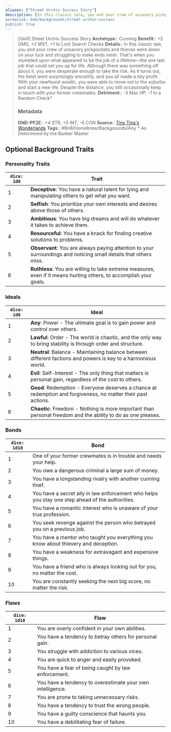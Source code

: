 ```yaml
---
aliases: ["Street Urchin Success Story"]
description: [In this classic tale, you and your crew of unsavory pickpockets and thieves were down on your luck and struggling to make ends meet. That's when you stumbled upon what appeared to be the job of a lifetime...]
permalink: bnb/backgrounds/street-urchin-success
publish: true
---
```


> [!skill] Street Urchin Success Story
> **Archetype**:: Cunning
> **Benefit**:: +2 DMG, +2 MST, +1 to Loot Search Checks
> **Details**:: In this classic tale, you and your crew of unsavory pickpockets and thieves were down on your luck and struggling to make ends meet. That's when you stumbled upon what appeared to be the job of a lifetime—the one last job that could set you up for life. Although there was something off about it, you were desperate enough to take the risk. As it turns out, the heist went surprisingly smoothly, and you all made a tidy profit. With your newfound wealth, you were able to move out to the suburbs and start a new life. Despite the distance, you still occasionally keep in touch with your former crewmates.
> **Detriment**:: -3 Max HP, -1 to a Random Check\*
> ### Metadata
> **DND-PF2E**:: +4 STR, +5 INT, -6 CON
> **Source**:: [Tiny Tina's Wonderlands](https://playwonderlands.2k.com)
> **Tags**:: #BnB/Homebrew/Backgrounds/Any
> \* As Determined by the Bunker Master

## Optional Background Traits

### Personality Traits

| `dice: 1d6` | Trait                                                                                                              |
|-------------|--------------------------------------------------------------------------------------------------------------------|
| 1           | **Deceptive**: You have a natural talent for lying and manipulating others to get what you want.                   |
| 2           | **Selfish**: You prioritize your own interests and desires above those of others.                                  |
| 3           | **Ambitious**: You have big dreams and will do whatever it takes to achieve them.                                  |
| 4           | **Resourceful**: You have a knack for finding creative solutions to problems.                                      |
| 5           | **Observant**: You are always paying attention to your surroundings and noticing small details that others miss.   |
| 6           | **Ruthless**: You are willing to take extreme measures, even if it means hurting others, to accomplish your goals. |

### Ideals

| `dice: 1d6` | Ideal                                                                                                          |
|-------------|----------------------------------------------------------------------------------------------------------------|
| 1           | **Any**: Power - The ultimate goal is to gain power and control over others.                                   |
| 2           | **Lawful**: Order - The world is chaotic, and the only way to bring stability is through order and structure.  |
| 3           | **Neutral**: Balance - Maintaining balance between different factions and powers is key to a harmonious world. |
| 4           | **Evil**: Self-Interest - The only thing that matters is personal gain, regardless of the cost to others.      |
| 5           | **Good**: Redemption - Everyone deserves a chance at redemption and forgiveness, no matter their past actions. |
| 6           | **Chaotic**: Freedom - Nothing is more important than personal freedom and the ability to do as one pleases.   |

### Bonds

| `dice: 1d10` | Bond                                                                                            |
|--------------|-------------------------------------------------------------------------------------------------|
| 1            | One of your former crewmates is in trouble and needs your help.                                 |
| 2            | You owe a dangerous criminal a large sum of money.                                              |
| 3            | You have a longstanding rivalry with another cunning thief.                                     |
| 4            | You have a secret ally in law enforcement who helps you stay one step ahead of the authorities. |
| 5            | You have a romantic interest who is unaware of your true profession.                            |
| 6            | You seek revenge against the person who betrayed you on a previous job.                         |
| 7            | You have a mentor who taught you everything you know about thievery and deception.              |
| 8            | You have a weakness for extravagant and expensive things.                                       |
| 9            | You have a friend who is always looking out for you, no matter the cost.                        |
| 10           | You are constantly seeking the next big score, no matter the risk.                              |

### Flaws

| `dice: 1d10` | Flaw                                                       |
|--------------|------------------------------------------------------------|
| 1            | You are overly confident in your own abilities.            |
| 2            | You have a tendency to betray others for personal gain.    |
| 3            | You struggle with addiction to various vices.              |
| 4            | You are quick to anger and easily provoked.                |
| 5            | You have a fear of being caught by law enforcement.        |
| 6            | You have a tendency to overestimate your own intelligence. |
| 7            | You are prone to taking unnecessary risks.                 |
| 8            | You have a tendency to trust the wrong people.             |
| 9            | You have a guilty conscience that haunts you.              |
| 10           | You have a debilitating fear of failure.                   |
